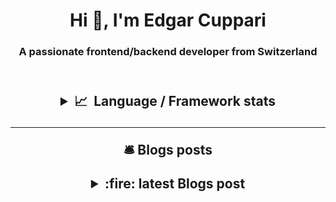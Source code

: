 <h1 align="center">Hi 👋, I'm Edgar Cuppari</h1>
<h3 align="center">A passionate frontend/backend developer from Switzerland</h3>  

<h2 align="center"></br>
<details>
  <summary><b>📈&nbsp;&nbsp;Language&nbsp;/&nbsp;Framework stats</b></summary>
  <br/>

 [![wakatime](https://wakatime.com/badge/user/c9a684be-410c-4985-a236-f605e44d9673/project/89487d1d-1781-455b-ae57-d70231daf588.svg)](https://wakatime.com/badge/user/c9a684be-410c-4985-a236-f605e44d9673/project/89487d1d-1781-455b-ae57-d70231daf588)
  
[![dashboard](https://wakatime.com/badge/user/956ac3ec-0172-42a0-a5e6-84b32edaf94e.svg)](https://wakatime.com/dashboard)
[![wakatime](https://wakatime.com/badge/github/DeepCoreB4/portfolio-Zl-next.svg)](https://wakatime.com/badge/github/DeepCoreB4/portfolio-Zl-next)

  <a href='https://profile.codersrank.io/user/deepcoreb4/'>
  <img src='https://cr-skills-chart-widget.azurewebsites.net/api/api?username=deepcoreb4&padding=30&skills=angular,batchfile,c,C%23,coffeescript,dart,go,html,json,java,javascript,less,mysql,php,pandas,perl,python,reactjs,scss,shell,svelte,swift,typescript,vue'>
  </a>

</details>

---

<P align="center">  🛎️ Blogs posts

<details>

  <summary>:fire: latest Blogs post</summary>

<!-- BLOG-POST-LIST:START -->
- [I love loaders](https://edgar-dominik-herren.vercel.app/articles/i-love-loaders)
- [Erster post - First post](https://dev.to/blendit4ent/erster-post-first-post-aja)
- [Modifying SVG background fills](https://edgar-dominik-herren.vercel.app/articles/svg-background-fills)
- [Developer Roadmap](https://edgar-dominik-herren.vercel.app/articles/developer-roadmap)
- [Improving Next.js links](https://edgar-dominik-herren.vercel.app/articles/improving-nextjs-links)
<!-- BLOG-POST-LIST:END -->

</details>
<br>
<br>
</p>
